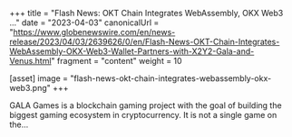 +++
title = "Flash News: OKT Chain Integrates WebAssembly, OKX Web3 ..."
date = "2023-04-03"
canonicalUrl = "https://www.globenewswire.com/en/news-release/2023/04/03/2639626/0/en/Flash-News-OKT-Chain-Integrates-WebAssembly-OKX-Web3-Wallet-Partners-with-X2Y2-Gala-and-Venus.html"
fragment = "content"
weight = 10

[asset]
    image = "flash-news-okt-chain-integrates-webassembly-okx-web3.png"
+++

GALA Games is a blockchain gaming project with the goal of building the 
biggest gaming ecosystem in cryptocurrency. It is not a single game on 
the...
